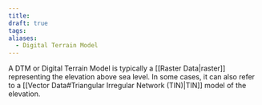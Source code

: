 ```yaml
---
title:
draft: true
tags:
aliases:
  - Digital Terrain Model
---
```

A DTM or Digital Terrain Model is typically a [[Raster Data|raster]] representing the elevation above sea level. In some cases, it can also refer to a [[Vector Data#Triangular Irregular Network (TIN)|TIN]] model of the elevation. 
